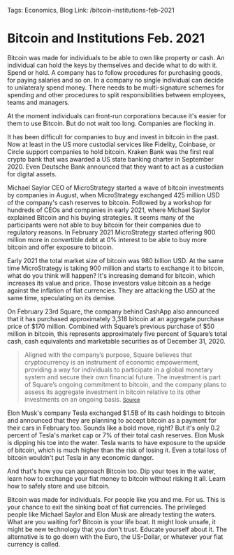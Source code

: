 Tags: Economics, Blog
Link: /bitcoin-institutions-feb-2021

# Bitcoin and Institutions Feb. 2021

Bitcoin was made for individuals to be able to own like property or cash. An individual can hold the keys by themselves and decide what to do with it. Spend or hold. A company has to follow procedures for purchasing goods, for paying salaries and so on. In a company no single individual can decide to unilateraly spend money. There needs to be multi-signature schemes for spending and other procedures to split responsibilities between employees, teams and managers. 

At the moment individuals can front-run corporations because it's easier for them to use Bitcoin. But do not wait too long. Companies are flocking in. 

It has been difficult for companies to buy and invest in bitcoin in the past. Now at least in the US more custodial services like Fidelity, Coinbase, or Circle support companies to hold bitcoin. Kraken Bank was the first real crypto bank that was awarded a US state banking charter in September 2020. Even Deutsche Bank announced that they want to act as a custodian for digital assets.

Michael Saylor CEO of MicroStrategy started a wave of bitcoin investments by companies in August, when MicroStrategy exchanged 425 million USD of the company's cash reserves to bitcoin. Followed by a workshop for hundreds of CEOs and companies in early 2021, where Michael Saylor explained Bitcoin and his buying strategies. It seems many of the participants were not able to buy bitcoin for their companies due to regulatory reasons. In February 2021 MicroStrategy started offering  900 million more in convertible debt at 0% interest to be able to buy more bitcoin and offer exposure to bitcoin. 

Early 2021 the total market size of bitcoin was 980 billion USD. At the same time MicroStrategy is taking 900 million and starts to exchange it to bitcoin, what do you think will happen? It's increasing demand for bitcoin, which increases its value and price. Those investors value bitcoin as a hedge against the inflation of fiat currencies. They are attacking the USD at the same time, speculating on its demise.

On February 23rd Square, the company behind CashApp also announced that it has purchased approximately 3,318 bitcoin at an aggregate purchase price of $170 million. Combined with Square’s previous purchase of $50 million in bitcoin, this represents approximately five percent of Square’s total cash, cash equivalents and marketable securities as of December 31, 2020.

> Aligned with the company’s purpose, Square believes that cryptocurrency is an instrument of economic empowerment, providing a way for individuals to participate in a global monetary system and secure their own financial future. The investment is part of Square’s ongoing commitment to bitcoin, and the company plans to assess its aggregate investment in bitcoin relative to its other investments on an ongoing basis.
 <small> [Source](https://www.businesswire.com/news/home/20210223006057/en/Square-Inc.-Announces-Fourth-Quarter-and-Full-Year-2020-Results) </small>

Elon Musk's company Tesla exchanged $1.5B of its cash holdings to bitcoin and announced that they are planning to accept bitcoin as a payment for their cars in February too. Sounds like a bold move, right? But it's only 0.2 percent of Tesla's market cap or 7% of their total cash reserves. Elon Musk is dipping his toe into the water. Tesla wants to have exposure to the upside of bitcoin, which is much higher than the risk of losing it. Even a total loss of bitcoin wouldn't put Tesla in any economic danger. 

And that's how you can approach Bitcoin too. Dip your toes in the water, learn how to exchange your fiat money to bitcoin without risking it all. Learn how to safely store and use bitcoin. 

Bitcoin was made for individuals. For people like you and me. For us. This is your chance to exit the sinking boat of fiat currencies. The privileged people like Michael Saylor and Elon Musk are already testing the waters. What are you waiting for? Bitcoin is your life boat. It might look unsafe, it might be new technology that you don't trust. Educate yourself about it. The alternative is to go down with the Euro, the US-Dollar, or whatever your fiat currency is called. 
